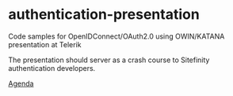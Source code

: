 # authentication-presentation
Code samples for OpenIDConnect/OAuth2.0 using OWIN/KATANA presentation at Telerik

The presentation should server as a crash course to Sitefinity authentication developers.

[Agenda](https://github.com/todorm85/authentication-presentation/blob/master/Agenda.txt)
